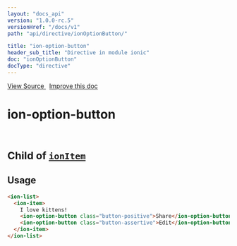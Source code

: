```yaml
---
layout: "docs_api"
version: "1.0.0-rc.5"
versionHref: "/docs/v1"
path: "api/directive/ionOptionButton/"

title: "ion-option-button"
header_sub_title: "Directive in module ionic"
doc: "ionOptionButton"
docType: "directive"
---
```


<div class="improve-docs">
  <a href='http://github.com/driftyco/ionic/tree/1.x/js/angular/directive/itemOptionButton.js#L4'>
    View Source
  </a>
  &nbsp;
  <a href='http://github.com/driftyco/ionic/edit/master/js/angular/directive/itemOptionButton.js#L4'>
    Improve this doc
  </a>
</div>




<h1 class="api-title">

  ion-option-button


<br />
<small>
  Child of <a href="/docs/api/directive/ionItem/"><code>ionItem</code></a>
</small>


</h1>














  
<h2 id="usage">Usage</h2>
  
```html
<ion-list>
  <ion-item>
    I love kittens!
    <ion-option-button class="button-positive">Share</ion-option-button>
    <ion-option-button class="button-assertive">Edit</ion-option-button>
  </ion-item>
</ion-list>
```
  
  

  





